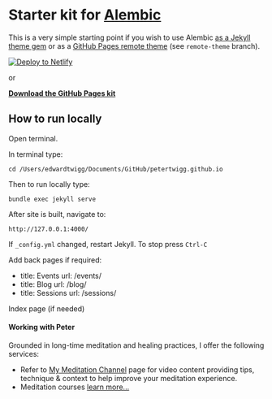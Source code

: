 # Starter kit for [Alembic](https://alembic.darn.es/)

This is a very simple starting point if you wish to use Alembic [as a Jekyll theme gem](https://alembic.darn.es/#as-a-jekyll-theme) or as a [GitHub Pages remote theme](https://github.com/daviddarnes/alembic-kit/tree/remote-theme) (see `remote-theme` branch).

[![Deploy to Netlify](https://www.netlify.com/img/deploy/button.svg)](https://app.netlify.com/start/deploy?repository=https://github.com/daviddarnes/alembic-kit)

or

**[Download the GitHub Pages kit](https://github.com/daviddarnes/alembic-kit/archive/remote-theme.zip)**

## How to run locally

Open terminal.

In terminal type: 

`cd /Users/edwardtwigg/Documents/GitHub/petertwigg.github.io`

Then to run locally type:

`bundle exec jekyll serve`

After site is built, navigate to:

`http://127.0.0.1:4000/`

If `_config.yml` changed, restart Jekyll. To stop press `Ctrl-C`




Add back pages if required: 
<!-------->
- title: Events
  url: /events/
- title: Blog
  url: /blog/
- title: Sessions
  url: /sessions/


Index page (if needed)
  #### Working with Peter
Grounded in long-time meditation and healing practices, I offer the following services:
* Refer to [My Meditation Channel](/my-meditation-channel) page for video content providing tips, technique & context to help improve your meditation experience.
* Meditation courses  [learn more...](/courses)

 <!-------->